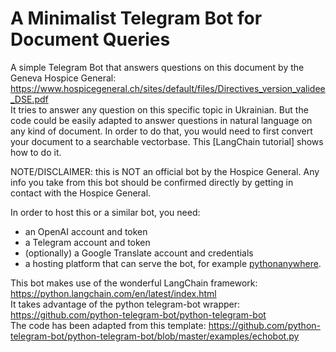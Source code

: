 # A Minimalist Telegram Bot for Document Queries

A simple Telegram Bot that answers questions on this document by the Geneva Hospice General: 
https://www.hospicegeneral.ch/sites/default/files/Directives_version_validee_DSE.pdf  
It tries to answer any question on this specific topic in Ukrainian. But the code could be easily adapted to answer questions in natural language on any kind of document. In order to do that, you would need to first convert your document to a searchable vectorbase. This [LangChain tutorial] shows how to do it. 

NOTE/DISCLAIMER: this is NOT an official bot by the Hospice General. Any info you take from this bot should be confirmed directly by getting in contact with the Hospice General. 

In order to host this or a similar bot, you need:
- an OpenAI account and token
- a Telegram account and token
- (optionally) a Google Translate account and credentials
- a hosting platform that can serve the bot, for example [pythonanywhere](https://www.pythonanywhere.com/). 

This bot makes use of the wonderful LangChain framework: https://python.langchain.com/en/latest/index.html   
It takes advantage of the python telegram-bot wrapper: https://github.com/python-telegram-bot/python-telegram-bot   
The code has been adapted from this template: https://github.com/python-telegram-bot/python-telegram-bot/blob/master/examples/echobot.py





